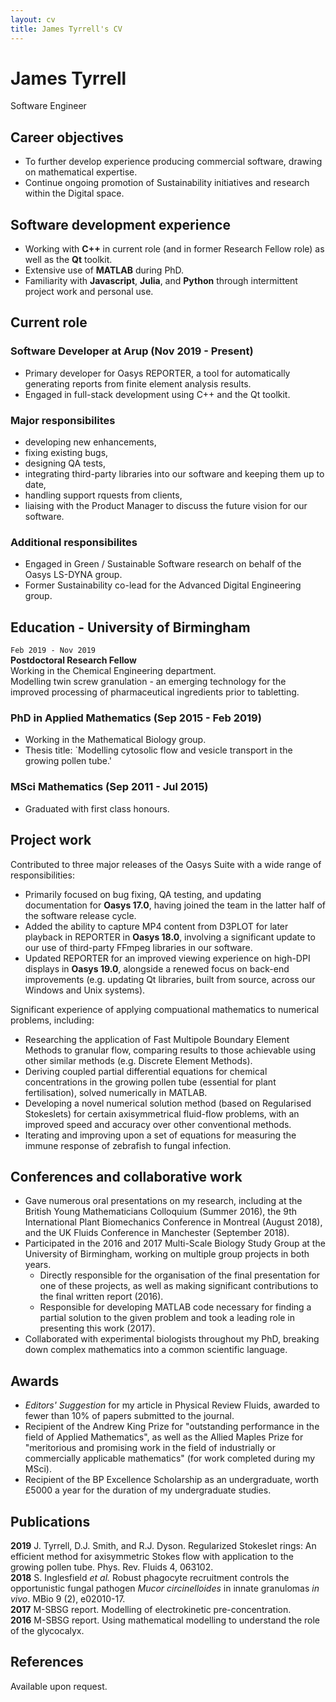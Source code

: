 ```yaml
---
layout: cv
title: James Tyrrell's CV
---
```

# James Tyrrell
Software Engineer

## Career objectives
- To further develop experience producing commercial software, drawing on mathematical expertise.
- Continue ongoing promotion of Sustainability initiatives and research within the Digital space. 

## Software development experience
- Working with __C++__ in current role (and in former Research Fellow role) as well as the __Qt__ toolkit.
- Extensive use of __MATLAB__ during PhD. 
- Familiarity with __Javascript__, __Julia__, and __Python__ through intermittent project work and personal use.

## Current role

### Software Developer at Arup (Nov 2019 - Present)
- Primary developer for Oasys REPORTER, a tool for automatically generating reports from finite element analysis results. 
- Engaged in full-stack development using C++ and the Qt toolkit. 

### Major responsibilites
- developing new enhancements,
- fixing existing bugs, 
- designing QA tests,
- integrating third-party libraries into our software and keeping them up to date,
- handling support rquests from clients,
- liaising with the Product Manager to discuss the future vision for our software.

### Additional responsibilites
- Engaged in Green / Sustainable Software research on behalf of the Oasys LS-DYNA group.
- Former Sustainability co-lead for the Advanced Digital Engineering group.

## Education - University of Birmingham

`Feb 2019 - Nov 2019`  
__Postdoctoral Research Fellow__  
Working in the Chemical Engineering department.  
Modelling twin screw granulation - an emerging technology for the improved processing of pharmaceutical ingredients prior to tabletting.  

### PhD in Applied Mathematics (Sep 2015 - Feb 2019)
- Working in the Mathematical Biology group.
- Thesis title: `Modelling cytosolic flow and vesicle transport in the growing pollen tube.'

### MSci Mathematics (Sep 2011 - Jul 2015)
- Graduated with first class honours.

## Project work
Contributed to three major releases of the Oasys Suite with a wide range of responsibilities:
- Primarily focused on bug fixing, QA testing, and updating documentation for __Oasys 17.0__, having joined the team in the latter half of the software release cycle. 
- Added the ability to capture MP4 content from D3PLOT for later playback in REPORTER in __Oasys 18.0__, involving a significant update to our use of third-party FFmpeg libraries in our software. 
- Updated REPORTER for an improved viewing experience on high-DPI displays in __Oasys 19.0__, alongside a renewed focus on back-end improvements (e.g. updating Qt libraries, built from source, across our Windows and Unix systems). 

Significant experience of applying compuational mathematics to numerical problems, including:
- Researching the application of Fast Multipole Boundary Element Methods to granular flow, comparing results to those achievable using other similar methods (e.g. Discrete Element Methods). 
- Deriving coupled partial differential equations for chemical concentrations in the growing pollen tube (essential for plant fertilisation), solved numerically in MATLAB.
- Developing a novel numerical solution method (based on Regularised Stokeslets) for certain axisymmetrical fluid-flow problems, with an improved speed and accuracy over other conventional methods.
- Iterating and improving upon a set of equations for measuring the immune response of zebrafish to fungal infection. 

## Conferences and collaborative work
- Gave numerous oral presentations on my research, including at the British Young Mathematicians Colloquium (Summer 2016), the 9th International Plant Biomechanics Conference in Montreal (August 2018), and the UK Fluids Conference in Manchester (September 2018).
- Participated in the 2016 and 2017 Multi-Scale Biology Study Group at the University of Birmingham, working on multiple group projects in both years. 
  - Directly responsible for the organisation of the final presentation for one of these projects, as well as making significant contributions to the final written report (2016). 
  - Responsible for developing MATLAB code necessary for finding a partial solution to the given problem and took a leading role in presenting this work (2017).
- Collaborated with experimental biologists throughout my PhD, breaking down complex mathematics into a common scientific language.


## Awards
- _Editors' Suggestion_ for my article in Physical Review Fluids, awarded to fewer than 10% of papers submitted to the journal.
- Recipient of the Andrew King Prize for "outstanding performance in the field of Applied Mathematics", as well as the Allied Maples Prize for "meritorious and promising work in the field of industrially or commercially applicable mathematics" (for work completed during my MSci).
- Recipient of the BP Excellence Scholarship as an undergraduate, worth £5000 a year for the duration of my undergraduate studies.



## Publications
__2019__ J. Tyrrell, D.J. Smith, and R.J. Dyson. Regularized Stokeslet rings: An efficient method for axisymmetric Stokes flow with application to the growing pollen tube. Phys. Rev. Fluids 4, 063102.  
__2018__ S. Inglesfield _et al._ Robust phagocyte recruitment controls the opportunistic fungal pathogen _Mucor circinelloides_ in innate granulomas _in vivo_. MBio 9 (2), e02010-17.  
__2017__ M-SBSG report. Modelling of electrokinetic pre-concentration.  
__2016__ M-SBSG report. Using mathematical modelling to understand the role of the glycocalyx.  

## References
Available upon request.



